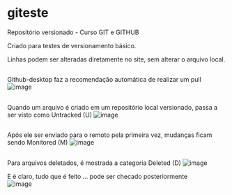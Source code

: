 # giteste
 Repositório versionado - Curso GIT e GITHUB

Criado para testes de versionamento básico.

Linhas podem ser alteradas diretamente no site, sem alterar o arquivo local.

##
Github-desktop faz a recomendação automática de realizar um pull
![image](https://user-images.githubusercontent.com/74252566/133832158-85e144d6-b9dc-4e92-99b2-1ea9f63c4b52.png)

##
Quando um arquivo é criado em um repositório local versionado, passa a ser visto como Untracked (U)
![image](https://user-images.githubusercontent.com/74252566/133833615-f621ed7d-78a6-466c-91fe-802efcadd775.png)

##
Após ele ser enviado para o remoto pela primeira vez, mudanças ficam sendo Monitored (M)
![image](https://user-images.githubusercontent.com/74252566/133833705-3bd5f5f0-ed0d-4cc6-93d0-7f2670170fe5.png)

##
Para arquivos deletados, é mostrada a categoria Deleted (D)
![image](https://user-images.githubusercontent.com/74252566/133833782-ade6ec44-22bc-49ce-8f24-ca3a821f8105.png)


E é claro, tudo que é feito ... pode ser checado posteriormente </br>
![image](https://user-images.githubusercontent.com/74252566/133834047-577167fb-df6d-4969-a59a-c40173b65029.png)
